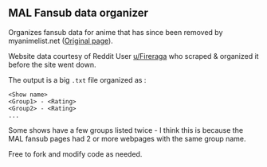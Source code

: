 ## MAL Fansub data organizer

Organizes fansub data for anime that has since been removed by myanimelist.net ([Original page](https://myanimelist.net/fansub-groups.php?letter= )).

Website data courtesy of Reddit User [u/Fireraga](https://www.reddit.com/user/Fireraga) who scraped & organized it before the site went down.

The output is a big `.txt` file organized as :
```
<Show name>
<Group1> - <Rating>
<Group2> - <Rating>
...
```
Some shows have a few groups listed twice - I think this is because the MAL fansub pages had 2 or more webpages with the same group name.

Free to fork and modify code as needed. 
